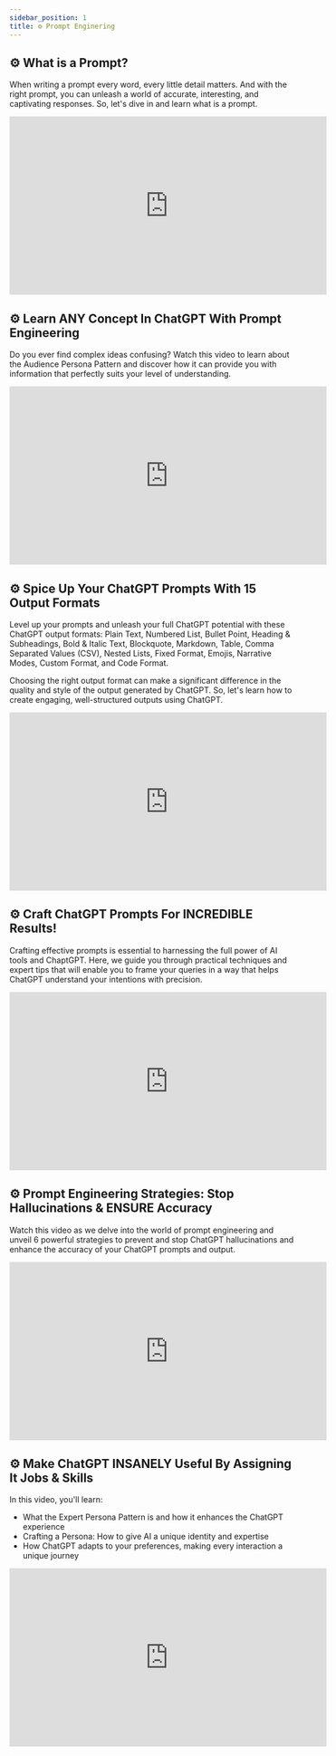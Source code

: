 ```yaml
---
sidebar_position: 1
title: ⚙️ Prompt Enginering
---
```


## ⚙️ What is a Prompt?
When writing a prompt every word, every little detail matters. And with the right prompt, you can unleash a world of accurate, interesting, and captivating responses. So, let's dive in and learn what is a prompt. 

<iframe width="560" height="315" src="https://www.youtube.com/embed/nrwlErPdh1w?si=lXC6skMtkom1vJT0" title="YouTube video player" frameborder="0" allow="accelerometer; autoplay; clipboard-write; encrypted-media; gyroscope; picture-in-picture; web-share" referrerpolicy="strict-origin-when-cross-origin" allowfullscreen></iframe>

## ⚙️ Learn ANY Concept In ChatGPT With Prompt Engineering
Do you ever find complex ideas confusing? Watch this video to learn about the Audience Persona Pattern and discover how it can provide you with information that perfectly suits your level of understanding. 

<iframe width="560" height="315" src="https://www.youtube.com/embed/F-W6nYJORgo?si=spTO0IU6ZD4RWlGl&amp;start=31" title="YouTube video player" frameborder="0" allow="accelerometer; autoplay; clipboard-write; encrypted-media; gyroscope; picture-in-picture; web-share" referrerpolicy="strict-origin-when-cross-origin" allowfullscreen></iframe>

## ⚙️ Spice Up Your ChatGPT Prompts With 15 Output Formats
Level up your prompts and unleash your full ChatGPT potential with these ChatGPT output formats: Plain Text, Numbered List, Bullet Point, Heading & Subheadings, Bold & Italic Text, Blockquote, Markdown, Table, Comma Separated Values (CSV), Nested Lists, Fixed Format, Emojis, Narrative Modes, Custom Format, and Code Format. 

Choosing the right output format can make a significant difference in the quality and style of the output generated by ChatGPT. So, let's learn how to create engaging, well-structured outputs using ChatGPT.

<iframe width="560" height="315" src="https://www.youtube.com/embed/4_H78L9FYb8?si=B32odIMkvm0V8-8V&amp;start=16" title="YouTube video player" frameborder="0" allow="accelerometer; autoplay; clipboard-write; encrypted-media; gyroscope; picture-in-picture; web-share" referrerpolicy="strict-origin-when-cross-origin" allowfullscreen></iframe>

## ⚙️ Craft ChatGPT Prompts For INCREDIBLE Results!
Crafting effective prompts is essential to harnessing the full power of AI tools and ChaptGPT. Here, we guide you through practical techniques and expert tips that will enable you to frame your queries in a way that helps ChatGPT understand your intentions with precision.

<iframe width="560" height="315" src="https://www.youtube.com/embed/rpShmHOtV7U?si=5z60eN4tvZwVH_s_&amp;start=15" title="YouTube video player" frameborder="0" allow="accelerometer; autoplay; clipboard-write; encrypted-media; gyroscope; picture-in-picture; web-share" referrerpolicy="strict-origin-when-cross-origin" allowfullscreen></iframe>

## ⚙️ Prompt Engineering Strategies: Stop Hallucinations & ENSURE Accuracy
Watch this video as we delve into the world of prompt engineering and unveil 6 powerful strategies to prevent and stop ChatGPT hallucinations and enhance the accuracy of your ChatGPT prompts and output.

<iframe width="560" height="315" src="https://www.youtube.com/embed/jPr_svCH7Gw?si=3IYhUxeuQ5g7TVDw&amp;start=22" title="YouTube video player" frameborder="0" allow="accelerometer; autoplay; clipboard-write; encrypted-media; gyroscope; picture-in-picture; web-share" referrerpolicy="strict-origin-when-cross-origin" allowfullscreen></iframe>

## ⚙️ Make ChatGPT INSANELY Useful By Assigning It Jobs & Skills
In this video, you'll learn:
* What the Expert Persona Pattern is and how it enhances the ChatGPT experience
* Crafting a Persona: How to give AI a unique identity and expertise
* How ChatGPT adapts to your preferences, making every interaction a unique journey

<iframe width="560" height="315" src="https://www.youtube.com/embed/dpmu4vlaFUY?si=qKEWvG0h56pIbx2h&amp;start=22" title="YouTube video player" frameborder="0" allow="accelerometer; autoplay; clipboard-write; encrypted-media; gyroscope; picture-in-picture; web-share" referrerpolicy="strict-origin-when-cross-origin" allowfullscreen></iframe>